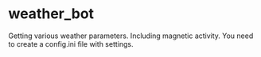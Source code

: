 # weather_bot
Getting various weather parameters. Including magnetic activity.
You need to create a config.ini file with settings.

